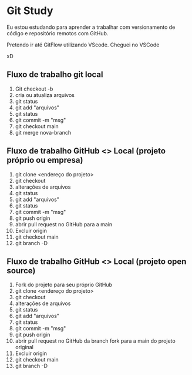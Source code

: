 # Git Study

Eu estou estudando para aprender a trabalhar com versionamento de código e repositório remotos com GitHub.

Pretendo ir até GitFlow utilizando VScode.
Cheguei no VSCode

xD

## Fluxo de trabalho git local

01. Git checkout -b <nova-branch>
02. cria ou atualiza arquivos
03. git status
04. git add "arquivos"
05. git status
06. git commit -m "msg"
07. git checkout main
08. git merge nova-branch


## Fluxo de trabalho GitHub <> Local (projeto próprio ou empresa)
01. git clone <endereço do projeto>
02. git checkout
03. alterações de arquivos
04. git status
05. git add "arquivos"
06. git status
07. git commit -m "msg"
08. git push origin <nova-branch>
09. abrir pull request no GitHub para a main
10. Excluir <nova-branch> origin
11. git checkout main
12. git branch -D <nova-branch>


## Fluxo de trabalho GitHub <> Local (projeto open source)
01. Fork do projeto para seu próprio GitHub
02. git clone <endereço do projeto>
03. git checkout
04. alterações de arquivos
05. git status
06. git add "arquivos"
07. git status
08. git commit -m "msg"
09. git push origin <nova-branch>
10. abrir pull request no GitHub da branch fork para a main do projeto original
11. Excluir <nova-branch> origin
12. git checkout main
13. git branch -D <nova-branch>